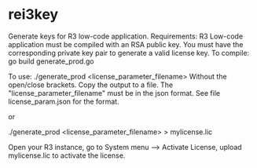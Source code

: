 # rei3key
Generate keys for R3 low-code application.
Requirements:
R3 Low-code application must be compiled with an RSA public key.
You must have the corresponding private key pair to generate a valid license key.
To compile:
go build generate_prod.go

To use:
./generate_prod <license_parameter_filename>
Without the open/close brackets. Copy the output to a file.
The "license_parameter_filename" must be in the json format. 
See file license_param.json for the format.

or

./generate_prod <license_parameter_filename> > mylicense.lic

Open your R3 instance, go to System menu --> Activate License, upload mylicense.lic 
to activate the license.

